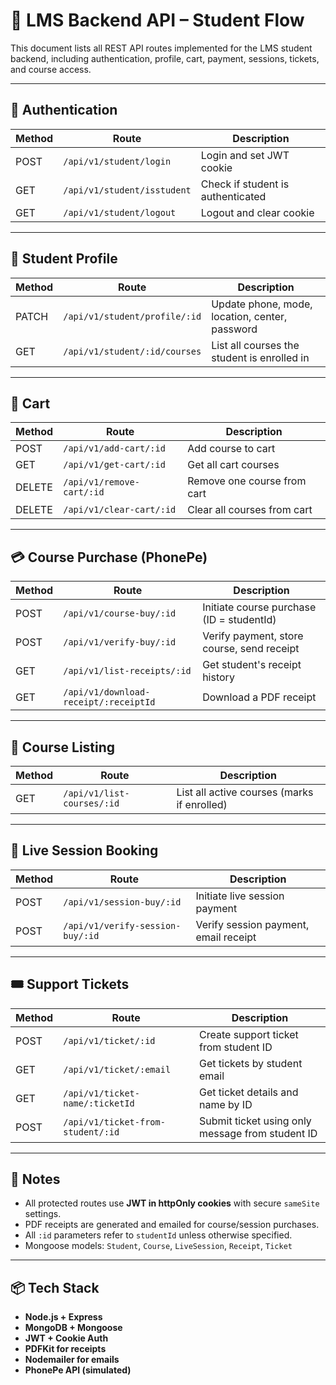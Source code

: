 # 📘 LMS Backend API – Student Flow

This document lists all REST API routes implemented for the LMS student backend, including authentication, profile, cart, payment, sessions, tickets, and course access.

---

## 🔐 Authentication

| Method | Route                       | Description                       |
| ------ | --------------------------- | --------------------------------- |
| POST   | `/api/v1/student/login`     | Login and set JWT cookie          |
| GET    | `/api/v1/student/isstudent` | Check if student is authenticated |
| GET    | `/api/v1/student/logout`    | Logout and clear cookie           |

---

## 👤 Student Profile

| Method | Route                         | Description                                    |
| ------ | ----------------------------- | ---------------------------------------------- |
| PATCH  | `/api/v1/student/profile/:id` | Update phone, mode, location, center, password |
| GET    | `/api/v1/student/:id/courses` | List all courses the student is enrolled in    |

---

## 🛒 Cart

| Method | Route                     | Description                 |
| ------ | ------------------------- | --------------------------- |
| POST   | `/api/v1/add-cart/:id`    | Add course to cart          |
| GET    | `/api/v1/get-cart/:id`    | Get all cart courses        |
| DELETE | `/api/v1/remove-cart/:id` | Remove one course from cart |
| DELETE | `/api/v1/clear-cart/:id`  | Clear all courses from cart |

---

## 💳 Course Purchase (PhonePe)

| Method | Route                                 | Description                                |
| ------ | ------------------------------------- | ------------------------------------------ |
| POST   | `/api/v1/course-buy/:id`              | Initiate course purchase (ID = studentId)  |
| POST   | `/api/v1/verify-buy/:id`              | Verify payment, store course, send receipt |
| GET    | `/api/v1/list-receipts/:id`           | Get student's receipt history              |
| GET    | `/api/v1/download-receipt/:receiptId` | Download a PDF receipt                     |

---

## 📘 Course Listing

| Method | Route                      | Description                                 |
| ------ | -------------------------- | ------------------------------------------- |
| GET    | `/api/v1/list-courses/:id` | List all active courses (marks if enrolled) |

---

## 📅 Live Session Booking

| Method | Route                            | Description                           |
| ------ | -------------------------------- | ------------------------------------- |
| POST   | `/api/v1/session-buy/:id`        | Initiate live session payment         |
| POST   | `/api/v1/verify-session-buy/:id` | Verify session payment, email receipt |

---

## 🎟 Support Tickets

| Method | Route                             | Description                                      |
| ------ | --------------------------------- | ------------------------------------------------ |
| POST   | `/api/v1/ticket/:id`              | Create support ticket from student ID            |
| GET    | `/api/v1/ticket/:email`           | Get tickets by student email                     |
| GET    | `/api/v1/ticket-name/:ticketId`   | Get ticket details and name by ID                |
| POST   | `/api/v1/ticket-from-student/:id` | Submit ticket using only message from student ID |

---

## 📝 Notes

- All protected routes use **JWT in httpOnly cookies** with secure `sameSite` settings.
- PDF receipts are generated and emailed for course/session purchases.
- All `:id` parameters refer to `studentId` unless otherwise specified.
- Mongoose models: `Student`, `Course`, `LiveSession`, `Receipt`, `Ticket`

---

## 📦 Tech Stack

- **Node.js + Express**
- **MongoDB + Mongoose**
- **JWT + Cookie Auth**
- **PDFKit for receipts**
- **Nodemailer for emails**
- **PhonePe API (simulated)**
